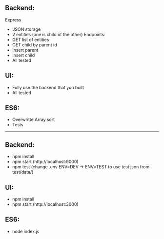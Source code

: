 ## Backend:
Express
- JSON storage
- 2 entities (one is child of the other)
Endpoints:
- GET list of entities
- GET child by parent id
- Insert parent
- Insert child
- All tested

## UI:
- Fully use the backend that you built
- All tested

## ES6:
- Overwritte Array.sort
- Tests
 -------------------------------------------------
 ## Backend:
- npm install
- npm start (http://localhost:9000)
- npm test (change .env ENV=DEV -> ENV=TEST to use test json from test/data/)

## UI:
- npm install
- npm start (http://localhost:3000)

## ES6:
- node index.js
